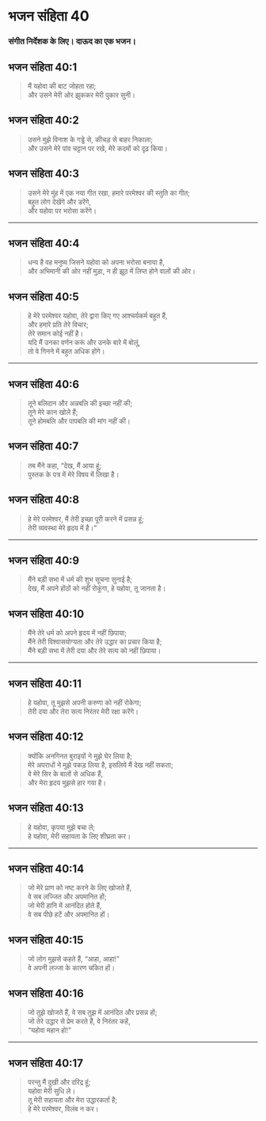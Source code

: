 # भजन संहिता 40

### संगीत निर्देशक के लिए। दाऊद का एक भजन।

## भजन संहिता 40:1

> मैं यहोवा की बाट जोहता रहा;  
> और उसने मेरी ओर झुककर मेरी पुकार सुनी।

## भजन संहिता 40:2

> उसने मुझे विनाश के गड्ढे से, कीचड़ से बाहर निकाला;  
> और उसने मेरे पांव चट्टान पर रखे, मेरे कदमों को दृढ़ किया।

## भजन संहिता 40:3

> उसने मेरे मुंह में एक नया गीत रखा, हमारे परमेश्वर की स्तुति का गीत;  
> बहुत लोग देखेंगे और डरेंगे,  
> और यहोवा पर भरोसा करेंगे।

---

## भजन संहिता 40:4

> धन्य है वह मनुष्य जिसने यहोवा को अपना भरोसा बनाया है,  
> और अभिमानी की ओर नहीं मुड़ा, न ही झूठ में लिप्त होने वालों की ओर।

## भजन संहिता 40:5

> हे मेरे परमेश्वर यहोवा, तेरे द्वारा किए गए आश्चर्यकर्म बहुत हैं,  
> और हमारे प्रति तेरे विचार;  
> तेरे समान कोई नहीं है।  
> यदि मैं उनका वर्णन करूं और उनके बारे में बोलूं,  
> तो वे गिनने में बहुत अधिक होंगे।

---

## भजन संहिता 40:6

> तूने बलिदान और अन्नबलि की इच्छा नहीं की;  
> तूने मेरे कान खोले हैं;  
> तूने होमबलि और पापबलि की मांग नहीं की।

## भजन संहिता 40:7

> तब मैंने कहा, “देख, मैं आया हूं;  
> पुस्तक के पत्र में मेरे विषय में लिखा है।

## भजन संहिता 40:8

> हे मेरे परमेश्वर, मैं तेरी इच्छा पूरी करने में प्रसन्न हूं;  
> तेरी व्यवस्था मेरे हृदय में है।”

---

## भजन संहिता 40:9

> मैंने बड़ी सभा में धर्म की शुभ सूचना सुनाई है;  
> देख, मैं अपने होंठों को नहीं रोकूंगा, हे यहोवा, तू जानता है।

## भजन संहिता 40:10

> मैंने तेरे धर्म को अपने हृदय में नहीं छिपाया;  
> मैंने तेरी विश्वासयोग्यता और तेरे उद्धार का प्रचार किया है;  
> मैंने बड़ी सभा में तेरी दया और तेरे सत्य को नहीं छिपाया।

---

## भजन संहिता 40:11

> हे यहोवा, तू मुझसे अपनी करुणा को नहीं रोकेगा;  
> तेरी दया और तेरा सत्य निरंतर मेरी रक्षा करेंगे।

## भजन संहिता 40:12

> क्योंकि अनगिनत बुराइयों ने मुझे घेर लिया है;  
> मेरे अपराधों ने मुझे पकड़ लिया है, इसलिये मैं देख नहीं सकता;  
> वे मेरे सिर के बालों से अधिक हैं,  
> और मेरा हृदय मुझसे हार गया है।

## भजन संहिता 40:13

> हे यहोवा, कृपया मुझे बचा ले;  
> हे यहोवा, मेरी सहायता के लिए शीघ्रता कर।

---

## भजन संहिता 40:14

> जो मेरे प्राण को नष्ट करने के लिए खोजते हैं,  
> वे सब लज्जित और अपमानित हों;  
> जो मेरी हानि में आनंदित होते हैं,  
> वे सब पीछे हटें और अपमानित हों।

## भजन संहिता 40:15

> जो लोग मुझसे कहते हैं, “आहा, आहा!”  
> वे अपनी लज्जा के कारण चकित हों।

## भजन संहिता 40:16

> जो तुझे खोजते हैं, वे सब तुझ में आनंदित और प्रसन्न हों;  
> जो तेरे उद्धार से प्रेम करते हैं, वे निरंतर कहें,  
> “यहोवा महान हो!”

---

## भजन संहिता 40:17

> परन्तु मैं दुखी और दरिद्र हूं;  
> यहोवा मेरी सुधि ले।  
> तू मेरी सहायता और मेरा उद्धारकर्ता है;  
> हे मेरे परमेश्वर, विलंब न कर।

